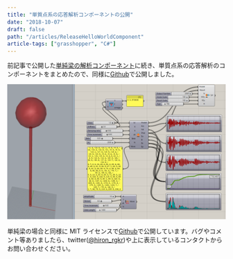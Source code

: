 ```yaml
---
title: "単質点系の応答解析コンポーネントの公開"
date: "2018-10-07"
draft: false
path: "/articles/ReleaseHelloWorldComponent"
article-tags: ["grasshopper", "C#"]
---
```


前記事で公開した[単純梁の解析コンポーネント](https://rgkr-memo.blogspot.com/2018/07/blog-post.html)に続き、単質点系の応答解析のコンポーネントをまとめたので、同様に[Github](https://github.com/hrntsm/mice)で公開しました。

[![](https://github.com/hiro-n-rgkr/1dofResponseAnalysis/blob/master/1dofResponseAnalysis/images/howtouse.PNG?raw=true)](https://github.com/hiro-n-rgkr/1dofResponseAnalysis/blob/master/1dofResponseAnalysis/images/howtouse.PNG?raw=true)

単純梁の場合と同様に MIT ライセンスで[Github](https://github.com/hrntsm/mice)で公開しています。バグやコメント等ありましたら、twitter([@hiron_rgkr](https://twitter.com/hiron_rgkr?lang=ja))や上に表示しているコンタクトからお問い合わせください。  
